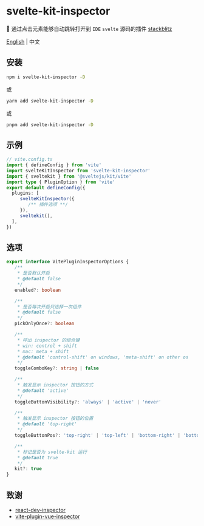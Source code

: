# svelte-kit-inspector
🧩 通过点击元素能够自动跳转打开到 `IDE` `svelte` 源码的插件 [stackblitz](https://stackblitz.com/edit/vitejs-vite-dalqvi?file=src%2Froutes%2F%2Bpage.svelte)

[English](https://github.com/baiwusanyu-c/svelte-kit-inspector/blob/master/README.md) | 中文

## 安装

```bash
npm i svelte-kit-inspector -D
```
或
```bash
yarn add svelte-kit-inspector -D
```
或
```bash
pnpm add svelte-kit-inspector -D
```

## 示例

```ts
// vite.config.ts
import { defineConfig } from 'vite'
import svelteKitInspector from 'svelte-kit-inspector'
import { sveltekit } from '@sveltejs/kit/vite'
import type { PluginOption } from 'vite'
export default defineConfig({
  plugins: [
     svelteKitInspector({
        /** 插件选项 **/
     }),
     sveltekit(),
  ],
})
```

## 选项

```typescript
export interface VitePluginInspectorOptions {
   /**
    * 是否默认开启
    * @default false
    */
   enabled?: boolean

   /**
    * 是否每次开启只选择一次组件
    * @default false
    */
   pickOnlyOnce?: boolean

   /**
    * 呼出 inspector 的组合键
    * win: control + shift
    * mac: meta + shift
    * @default 'control-shift' on windows, 'meta-shift' on other os
    */
   toggleComboKey?: string | false

   /**
    * 触发显示 inspector 按钮的方式
    * @default 'active'
    */
   toggleButtonVisibility?: 'always' | 'active' | 'never'

   /**
    * 触发显示 inspector 按钮的位置
    * @default 'top-right'
    */
   toggleButtonPos?: 'top-right' | 'top-left' | 'bottom-right' | 'bottom-left'

   /**
    * 标记是否为 svelte-kit 运行
    * @default true
    */
   kit?: true
}
```


## 致谢
* [react-dev-inspector](https://github.com/zthxxx/react-dev-inspector)
* [vite-plugin-vue-inspector](https://github.com/webfansplz/vite-plugin-vue-inspector)
